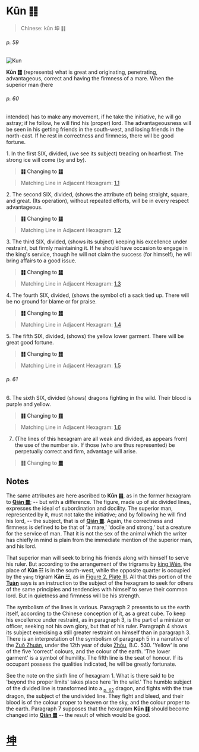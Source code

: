 # Kūn ䷁

> Chinese: kūn 坤 ䷁

###### p. 59

![Kun](https://88o.io/wp-content/uploads/2018/09/02-e59da4kun.jpg)

**Kūn ䷁** (represents) what is great and originating, penetrating, advantageous, correct and having the firmness of a mare. When the superior man (here 

###### p. 60

intended) has to make any movement, if he take the initiative, he will go astray; if he follow, he will find his (proper) lord. The advantageousness will be seen in his getting friends in the south-west, and losing friends in the north-east. If he rest in correctness and firmness, there will be good fortune.

1.<a name="2.1"></name> In the first SIX, divided, (we see its subject) treading on hoarfrost. The strong ice will come (by and by).

> **䷁** Changing to [**䷗**](e5a48dfu.md)

> Matching Line in Adjacent Hexagram: [1.1](e4b9beqian.md#1.1)

2.<a name="2.2"></name> The second SIX, divided, (shows the attribute of) being straight, square, and great. (Its operation), without repeated efforts, will be in every respect advantageous.

> **䷁** Changing to [**䷆**](e5b888shi.md)

> Matching Line in Adjacent Hexagram: [1.2](e4b9beqian.md#1.2)

3.<a name="2.3"></name> The third SIX, divided, (shows its subject) keeping his excellence under restraint, but firmly maintaining it. If he should have occasion to engage in the king's service, though he will not claim the success (for himself), he will bring affairs to a good issue.

> **䷁** Changing to [**䷎**](e8b0a6qian.md)

> Matching Line in Adjacent Hexagram: [1.3](e4b9beqian.md#1.3)

4.<a name="2.3"></name> The fourth SIX, divided, (shows the symbol of) a sack tied up. There will be no ground for blame or for praise.

> **䷁** Changing to [**䷏**](e8b1abyu.md)

> Matching Line in Adjacent Hexagram: [1.4](e4b9beqian.md#1.4)

5.<a name="2.5"></name> The fifth SIX, divided, (shows) the yellow lower garment. There will be great good fortune.

> **䷁** Changing to [**䷇**](e6af94bi.md)

> Matching Line in Adjacent Hexagram: [1.5](e4b9beqian.md#1.5)

###### p. 61

6.<a name="2.6"></name> The sixth SIX, divided (shows) dragons fighting in the wild. Their blood is purple and yellow.

> **䷁** Changing to [**䷖**](e589a5bo.md)

> Matching Line in Adjacent Hexagram: [1.6](e4b9beqian.md#1.6)

7. (The lines of this hexagram are all weak and divided, as appears from) the use of the number six. If those (who are thus represented) be perpetually correct and firm, advantage will arise.

> **䷁** Changing to [**䷀**](e4b9beqian.md)

## Notes

The same attributes are here ascribed to **Kūn ䷁**, as in the former hexagram to [**Qián ䷀**](./e4b9beqian.md); -- but with a difference. The figure, made up of six divided lines, expresses the ideal of subordination and docility. The superior man, represented by it, must not take the initiative; and by following he will find his lord, -- the subject, that is of [**Qián ䷀**](./e4b9beqian.md). Again, the correctness and firmness is defined to be that of 'a mare,' 'docile and strong,' but a creature for the service of man. That it is not the sex of the animal which the writer has chiefly in mind is plain from the immediate mention of the superior man, and his lord.

That superior man will seek to bring his friends along with himself to serve his ruler. But according to the arrangement of the trigrams by [king Wén](https://en.wikipedia.org/wiki/King_Wen_of_Zhou), the place of **Kūn ☷** is in the south-west, while the opposite quarter is occupied by the `yáng` trigram **Kăn ☳**, as in [Figure 2, Plate III](https://sacred-texts.com/ich/img/pl3-2.jpg). All that this portion of the [**Tuàn**](https://en.wikipedia.org/wiki/Ten_Wings) says is an instruction to the subject of the hexagram to seek for others of the same principles and tendencies with himself to serve their common lord. But in quietness and firmness will be his strength.

The symbolism of the lines is various. Paragraph 2 presents to us the earth itself, according to the Chinese conception of it, as a great cube. To keep his excellence under restraint, as in paragraph 3, is the part of a minister or officer, seeking not his own glory, but that of his ruler. Paragraph 4 shows its subject exercising a still greater restraint on himself than in paragraph 3. There is an interpretation of the symbolism of paragraph 5 in a narrative of the [Zuǒ Zhuàn](https://en.wikipedia.org/wiki/Zuo_zhuan), under the 12th year of duke [Zhōu](https://en.wikipedia.org/wiki/Duke_of_Zhou), B.C. 530. 'Yellow' is one of the five 'correct' colours, and the colour of the earth. 'The lower garment' is a symbol of humility. The fifth line is the seat of honour. If its occupant possess the qualities indicated, he will be greatly fortunate.

See the note on the sixth line of hexagram 1. What is there said to be 'beyond the proper limits' takes place here 'in the wild.' The humble subject of the divided line is transformed into a <sub>[p. 62](e5b1afzhun.md#p-62)</sub> dragon, and fights with the true dragon, the subject of the undivided line. They fight and bleed, and their blood is of the colour proper to heaven or the sky, and the colour proper to the earth. Paragraph 7 supposes that the hexagram **Kūn ䷁** should become changed into [**Qián ䷀**](./e4b9beqian.md) -- the result of which would be good.

# [坤](./e59da4kun_cn.md)
